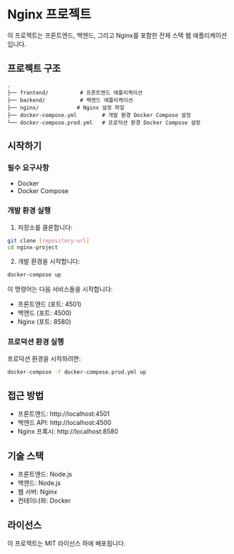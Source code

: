 # Nginx 프로젝트

이 프로젝트는 프론트엔드, 백엔드, 그리고 Nginx를 포함한 전체 스택 웹 애플리케이션입니다.

## 프로젝트 구조

```
.
├── frontend/          # 프론트엔드 애플리케이션
├── backend/           # 백엔드 애플리케이션
├── nginx/            # Nginx 설정 파일
├── docker-compose.yml        # 개발 환경 Docker Compose 설정
└── docker-compose.prod.yml   # 프로덕션 환경 Docker Compose 설정
```

## 시작하기

### 필수 요구사항

- Docker
- Docker Compose

### 개발 환경 실행

1. 저장소를 클론합니다:

```bash
git clone [repository-url]
cd nginx-project
```

2. 개발 환경을 시작합니다:

```bash
docker-compose up
```

이 명령어는 다음 서비스들을 시작합니다:

- 프론트엔드 (포트: 4501)
- 백엔드 (포트: 4500)
- Nginx (포트: 8580)

### 프로덕션 환경 실행

프로덕션 환경을 시작하려면:

```bash
docker-compose -f docker-compose.prod.yml up
```

## 접근 방법

- 프론트엔드: http://localhost:4501
- 백엔드 API: http://localhost:4500
- Nginx 프록시: http://localhost:8580

## 기술 스택

- 프론트엔드: Node.js
- 백엔드: Node.js
- 웹 서버: Nginx
- 컨테이너화: Docker

## 라이선스

이 프로젝트는 MIT 라이선스 하에 배포됩니다.
